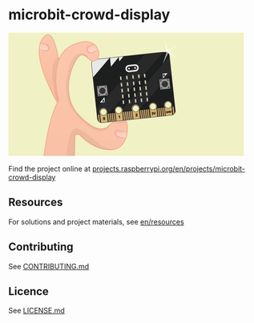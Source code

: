 # microbit-crowd-display

![microbit-crowd-display](/en/images/banner.png)

Find the project online at [projects.raspberrypi.org/en/projects/microbit-crowd-display](https://projects.raspberrypi.org/en/projects/microbit-crowd-display)

## Resources
For solutions and project materials, see [en/resources](https://github.com/raspberrypilearning/microbit-crowd-display/tree/master/en/resources)

## Contributing
See [CONTRIBUTING.md](CONTRIBUTING.md)

## Licence
 See [LICENSE.md](LICENSE.md)